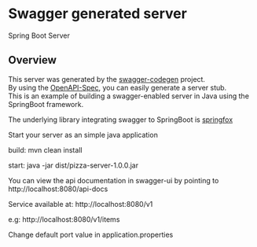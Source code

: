 # Swagger generated server

Spring Boot Server 


## Overview  
This server was generated by the [swagger-codegen](https://github.com/swagger-api/swagger-codegen) project.  
By using the [OpenAPI-Spec](https://github.com/swagger-api/swagger-core), you can easily generate a server stub.  
This is an example of building a swagger-enabled server in Java using the SpringBoot framework.  

The underlying library integrating swagger to SpringBoot is [springfox](https://github.com/springfox/springfox)  

Start your server as an simple java application  

build:
mvn clean install

start:
java -jar dist/pizza-server-1.0.0.jar

You can view the api documentation in swagger-ui by pointing to  
http://localhost:8080/api-docs

Service available at:
http://localhost:8080/v1

e.g:
http://localhost:8080/v1/items

Change default port value in application.properties
